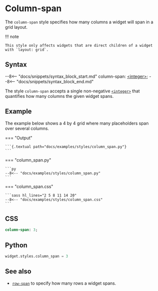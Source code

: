# Column-span

The `column-span` style specifies how many columns a widget will span in a grid layout.

!!! note

    This style only affects widgets that are direct children of a widget with `layout: grid`.

## Syntax

--8<-- "docs/snippets/syntax_block_start.md"
column-span: <a href="../../css_types/integer">&lt;integer&gt;</a>;
--8<-- "docs/snippets/syntax_block_end.md"

The style `column-span` accepts a single non-negative [`<integer>`](../../../css_types/integer) that quantifies how many columns the given widget spans.

## Example

The example below shows a 4 by 4 grid where many placeholders span over several columns.

=== "Output"

    ```{.textual path="docs/examples/styles/column_span.py"}
    ```

=== "column_span.py"

    ```py
    --8<-- "docs/examples/styles/column_span.py"
    ```

=== "column_span.css"

    ```sass hl_lines="2 5 8 11 14 20"
    --8<-- "docs/examples/styles/column_span.css"
    ```

## CSS

```sass
column-span: 3;
```

## Python

```py
widget.styles.column_span = 3
```

## See also

 - [`row-span`](./row_span.md) to specify how many rows a widget spans.
